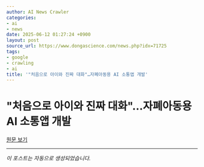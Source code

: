 ```yaml
---
author: AI News Crawler
categories:
- ai
- news
date: 2025-06-12 01:27:24 +0900
layout: post
source_url: https://www.dongascience.com/news.php?idx=71725
tags:
- google
- crawling
- ai
title: '"처음으로 아이와 진짜 대화"…자폐아동용 AI 소통앱 개발'
---
```


# "처음으로 아이와 진짜 대화"…자폐아동용 AI 소통앱 개발

[원문 보기](https://www.dongascience.com/news.php?idx=71725)

---
*이 포스트는 자동으로 생성되었습니다.*
